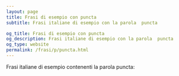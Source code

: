 ```yaml
---
layout: page
title: Frasi di esempio con puncta 
subtitle: Frasi italiane di esempio con la parola  puncta

og_title: Frasi di esempio con puncta 
og_description: Frasi italiane di esempio con la parola  puncta
og_type: website
permalink: /frasi/p/puncta.html
---
```


Frasi italiane di esempio contenenti la parola puncta:


